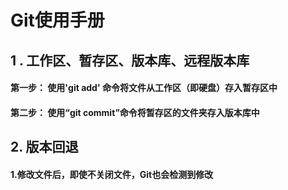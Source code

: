 # Git使用手册



## 1 . 工作区、暂存区、版本库、远程版本库

#### 第一步： 使用'git add' 命令将文件从工作区（即硬盘）存入暂存区中

#### 第二步： 使用“git commit”命令将暂存区的文件夹存入版本库中

## 2. 版本回退

#### 	1.修改文件后，即使不关闭文件，Git也会检测到修改

